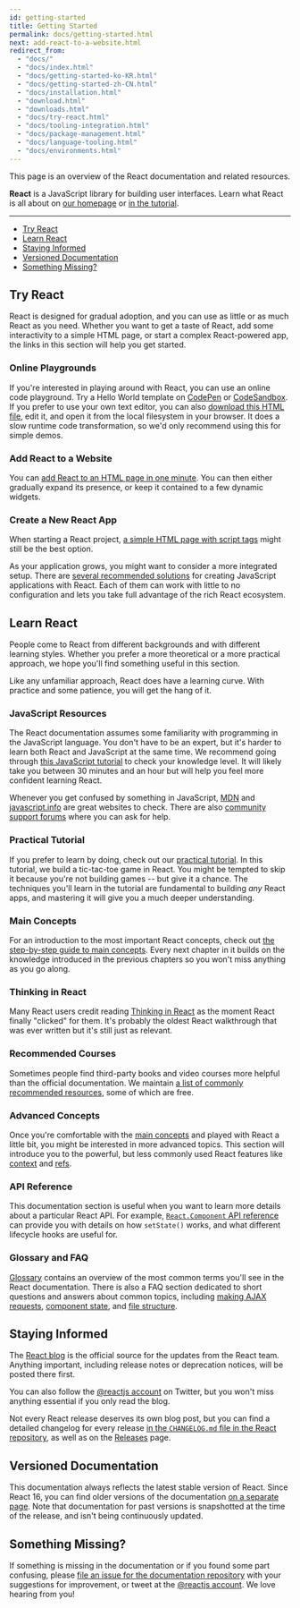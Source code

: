 ```yaml
---
id: getting-started
title: Getting Started
permalink: docs/getting-started.html
next: add-react-to-a-website.html
redirect_from:
  - "docs/"
  - "docs/index.html"
  - "docs/getting-started-ko-KR.html"
  - "docs/getting-started-zh-CN.html"
  - "docs/installation.html"
  - "download.html"
  - "downloads.html"
  - "docs/try-react.html"
  - "docs/tooling-integration.html"
  - "docs/package-management.html"
  - "docs/language-tooling.html"
  - "docs/environments.html"
---
```


This page is an overview of the React documentation and related resources.

**React** is a JavaScript library for building user interfaces. Learn what React is all about on [our homepage](/) or [in the tutorial](/tutorial/tutorial.html).

---

- [Try React](#try-react)
- [Learn React](#learn-react)
- [Staying Informed](#staying-informed)
- [Versioned Documentation](#versioned-documentation)
- [Something Missing?](#something-missing)

## Try React

React is designed for gradual adoption, and you can use as little or as much React as you need. Whether you want to get a taste of React, add some interactivity to a simple HTML page, or start a complex React-powered app, the links in this section will help you get started.

### Online Playgrounds

If you're interested in playing around with React, you can use an online code playground. Try a Hello World template on [CodePen](codepen://hello-world) or [CodeSandbox](https://codesandbox.io/s/new). If you prefer to use your own text editor, you can also [download this HTML file](https://raw.githubusercontent.com/reactjs/reactjs.org/master/static/html/single-file-example.html), edit it, and open it from the local filesystem in your browser. It does a slow runtime code transformation, so we'd only recommend using this for simple demos.

### Add React to a Website

You can [add React to an HTML page in one minute](/docs/add-react-to-a-website.html). You can then either gradually expand its presence, or keep it contained to a few dynamic widgets.

### Create a New React App

When starting a React project, [a simple HTML page with script tags](/docs/add-react-to-a-website.html) might still be the best option.

As your application grows, you might want to consider a more integrated setup. There are [several recommended solutions](/docs/create-a-new-react-app.html) for creating JavaScript applications with React. Each of them can work with little to no configuration and lets you take full advantage of the rich React ecosystem.

## Learn React

People come to React from different backgrounds and with different learning styles. Whether you prefer a more theoretical or a more practical approach, we hope you'll find something useful in this section.

Like any unfamiliar approach, React does have a learning curve. With practice and some patience, you will get the hang of it.

### JavaScript Resources

The React documentation assumes some familiarity with programming in the JavaScript language. You don't have to be an expert, but it's harder to learn both React and JavaScript at the same time. We recommend going through [this JavaScript tutorial](https://developer.mozilla.org/en-US/docs/Web/JavaScript/A_re-introduction_to_JavaScript) to check your knowledge level. It will likely take you between 30 minutes and an hour but will help you feel more confident learning React.

Whenever you get confused by something in JavaScript, [MDN](https://developer.mozilla.org/en-US/docs/Web/JavaScript) and [javascript.info](http://javascript.info/) are great websites to check. There are also [community support forums](/community/support.html) where you can ask for help.

### Practical Tutorial

If you prefer to learn by doing, check out our [practical tutorial](/tutorial/tutorial.html). In this tutorial, we build a tic-tac-toe game in React. You might be tempted to skip it because you're not building games -- but give it a chance. The techniques you'll learn in the tutorial are fundamental to building *any* React apps, and mastering it will give you a much deeper understanding.

### Main Concepts

For an introduction to the most important React concepts, check out [the step-by-step guide to main concepts](/docs/hello-world.html). Every next chapter in it builds on the knowledge introduced in the previous chapters so you won't miss anything as you go along.

### Thinking in React

Many React users credit reading [Thinking in React](/docs/thinking-in-react.html) as the moment React finally "clicked" for them. It's probably the oldest React walkthrough that was ever written but it's still just as relevant.

### Recommended Courses

Sometimes people find third-party books and video courses more helpful than the official documentation. We maintain [a list of commonly recommended resources](/community/courses.html), some of which are free.

### Advanced Concepts

Once you're comfortable with the [main concepts](#main-concepts) and played with React a little bit, you might be interested in more advanced topics. This section will introduce you to the powerful, but less commonly used React features like [context](/docs/context.html) and [refs](/docs/refs-and-the-dom.html).

### API Reference

This documentation section is useful when you want to learn more details about a particular React API. For example, [`React.Component` API reference](/docs/react-component.html) can provide you with details on how `setState()` works, and what different lifecycle hooks are useful for.

### Glossary and FAQ

[Glossary](/docs/glossary.html) contains an overview of the most common terms you'll see in the React documentation. There is also a FAQ section dedicated to short questions and answers about common topics, including [making AJAX requests](/docs/faq-ajax.html), [component state](/docs/faq-state.html), and [file structure](/docs/faq-structure.html).

## Staying Informed

The [React blog](/blog/) is the official source for the updates from the React team. Anything important, including release notes or deprecation notices, will be posted there first.

You can also follow the [@reactjs account](https://twitter.com/reactjs) on Twitter, but you won't miss anything essential if you only read the blog.

Not every React release deserves its own blog post, but you can find a detailed changelog for every release [in the `CHANGELOG.md` file in the React repository](https://github.com/facebook/react/blob/master/CHANGELOG.md), as well as on the [Releases](https://github.com/facebook/react) page.

## Versioned Documentation

This documentation always reflects the latest stable version of React. Since React 16, you can find older versions of the documentation [on a separate page](/versions). Note that documentation for past versions is snapshotted at the time of the release, and isn't being continuously updated.

## Something Missing?

If something is missing in the documentation or if you found some part confusing, please [file an issue for the documentation repository](https://github.com/reactjs/reactjs.org/issues/new) with your suggestions for improvement, or tweet at the [@reactjs account](https://twitter.com/reactjs). We love hearing from you!
